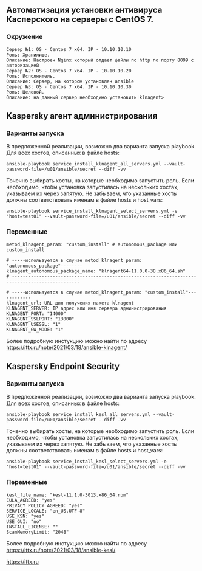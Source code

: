 ## Автоматизация установки антивируса Касперского на серверы с CentOS 7. 

### Окружение
    Сервер №1: OS - Centos 7 x64. IP - 10.10.10.10
    Роль: Хранилище.
    Описание: Настроен Nginx который отдает файлы по http по порту 8099 с авторизацией
    Сервер №2: OS - Centos 7 x64. IP - 10.10.10.20
    Роль: Исполнитель.
    Описание: Сервер, на котором установлен ansible
    Сервер №3: OS - Centos 7 x64. IP - 10.10.10.30
    Роль: Целевой.
    Описание: на данный сервер необходимо установить klnagent>

## Kaspersky агент администрирования
### Варианты запуска
В предложенной реализации, возможно два варианта запуска playbook. Для всех хостов, описанных в файле hosts:

    ansible-playbook service_install_klnagent_all_servers.yml --vault-password-file=/u01/ansible/secret --diff -vv 
Точечно выбирать хосты, на которые необходимо запустить роль. Если необходимо, чтобы установка запустилась на нескольких хостах, указываем их через запятую. Не забываем, что указанные хосты должны соответствовать именам в файле hosts и host_vars:

    ansible-playbook service_install_klnagent_select_servers.yml -e "host=test01" --vault-password-file=/u01/ansible/secret --diff -vv

### Переменные
    metod_klnagent_param: "custom_install" # autonomous_package или custom_install

    # -----используется в случае metod_klnagent_param: "autonomous_package"--------
    klnagent_autonomous_package_name: "klnagent64-11.0.0-38.x86_64.sh" 
    # -----------------------------------------------------------------------------------------------

    # -----используется в случае metod_klnagent_param: "custom_install"------------
    klnagent_url: URL для получения пакета klnagent
    KLNAGENT_SERVER: IP адрес или имя сервера администрирования
    KLNAGENT_PORT: "14000"
    KLNAGENT_SSLPORT: "13000"
    KLNAGENT_USESSL: "1"
    KLNAGENT_GW_MODE: "1" 
Более подробную инстукцию можно найти по адресу https://ittx.ru/note/2021/03/18/ansible-klnagent/

## Kaspersky Endpoint Security
### Варианты запуска
В предложенной реализации, возможно два варианта запуска playbook. Для всех хостов, описанных в файле hosts:

    ansible-playbook service_install_kesl_all_servers.yml --vault-password-file=/u01/ansible/secret --diff -vv 
Точечно выбирать хосты, на которые необходимо запустить роль. Если необходимо, чтобы установка запустилась на нескольких хостах, указываем их через запятую. Не забываем, что указанные хосты должны соответствовать именам в файле hosts и host_vars:

    ansible-playbook service_install_kesl_select_servers.yml -e "host=test01" --vault-password-file=/u01/ansible/secret --diff -vv

### Переменные
    kesl_file_name: "kesl-11.1.0-3013.x86_64.rpm"
    EULA_AGREED: "yes"
    PRIVACY_POLICY_AGREED: "yes"
    SERVICE_LOCALE: "en_US.UTF-8"
    USE_KSN: "yes"
    USE_GUI: "no"
    INSTALL_LICENSE: ""
    ScanMemoryLimit: "2048"
Более подробную инстукцию можно найти по адресу https://ittx.ru/note/2021/03/18/ansible-kesl/

https://ittx.ru
